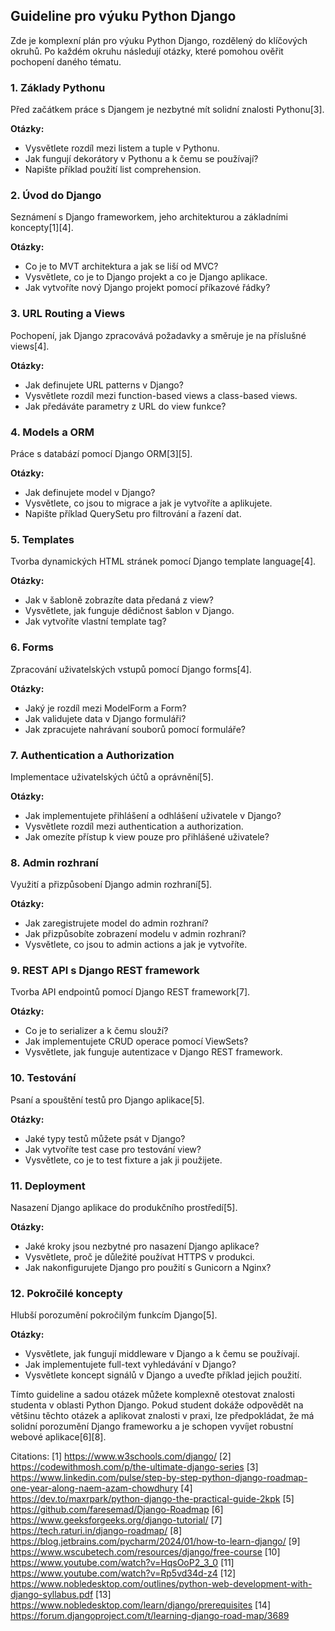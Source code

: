 ## Guideline pro výuku Python Django

Zde je komplexní plán pro výuku Python Django, rozdělený do klíčových okruhů. Po každém okruhu následují otázky, které pomohou ověřit pochopení daného tématu.

### 1. Základy Pythonu

Před začátkem práce s Djangem je nezbytné mít solidní znalosti Pythonu[3].

**Otázky:**
- Vysvětlete rozdíl mezi listem a tuple v Pythonu.
- Jak fungují dekorátory v Pythonu a k čemu se používají?
- Napište příklad použití list comprehension.

### 2. Úvod do Django

Seznámení s Django frameworkem, jeho architekturou a základními koncepty[1][4].

**Otázky:**
- Co je to MVT architektura a jak se liší od MVC?
- Vysvětlete, co je to Django projekt a co je Django aplikace.
- Jak vytvoříte nový Django projekt pomocí příkazové řádky?

### 3. URL Routing a Views

Pochopení, jak Django zpracovává požadavky a směruje je na příslušné views[4].

**Otázky:**
- Jak definujete URL patterns v Django?
- Vysvětlete rozdíl mezi function-based views a class-based views.
- Jak předáváte parametry z URL do view funkce?

### 4. Models a ORM

Práce s databází pomocí Django ORM[3][5].

**Otázky:**
- Jak definujete model v Django?
- Vysvětlete, co jsou to migrace a jak je vytvoříte a aplikujete.
- Napište příklad QuerySetu pro filtrování a řazení dat.

### 5. Templates

Tvorba dynamických HTML stránek pomocí Django template language[4].

**Otázky:**
- Jak v šabloně zobrazíte data předaná z view?
- Vysvětlete, jak funguje dědičnost šablon v Django.
- Jak vytvoříte vlastní template tag?

### 6. Forms

Zpracování uživatelských vstupů pomocí Django forms[4].

**Otázky:**
- Jaký je rozdíl mezi ModelForm a Form?
- Jak validujete data v Django formuláři?
- Jak zpracujete nahrávaní souborů pomocí formuláře?

### 7. Authentication a Authorization

Implementace uživatelských účtů a oprávnění[5].

**Otázky:**
- Jak implementujete přihlášení a odhlášení uživatele v Django?
- Vysvětlete rozdíl mezi authentication a authorization.
- Jak omezíte přístup k view pouze pro přihlášené uživatele?

### 8. Admin rozhraní

Využití a přizpůsobení Django admin rozhraní[5].

**Otázky:**
- Jak zaregistrujete model do admin rozhraní?
- Jak přizpůsobíte zobrazení modelu v admin rozhraní?
- Vysvětlete, co jsou to admin actions a jak je vytvoříte.

### 9. REST API s Django REST framework

Tvorba API endpointů pomocí Django REST framework[7].

**Otázky:**
- Co je to serializer a k čemu slouží?
- Jak implementujete CRUD operace pomocí ViewSets?
- Vysvětlete, jak funguje autentizace v Django REST framework.

### 10. Testování

Psaní a spouštění testů pro Django aplikace[5].

**Otázky:**
- Jaké typy testů můžete psát v Django?
- Jak vytvoříte test case pro testování view?
- Vysvětlete, co je to test fixture a jak ji použijete.

### 11. Deployment

Nasazení Django aplikace do produkčního prostředí[5].

**Otázky:**
- Jaké kroky jsou nezbytné pro nasazení Django aplikace?
- Vysvětlete, proč je důležité používat HTTPS v produkci.
- Jak nakonfigurujete Django pro použití s Gunicorn a Nginx?

### 12. Pokročilé koncepty

Hlubší porozumění pokročilým funkcím Django[5].

**Otázky:**
- Vysvětlete, jak fungují middleware v Django a k čemu se používají.
- Jak implementujete full-text vyhledávání v Django?
- Vysvětlete koncept signálů v Django a uveďte příklad jejich použití.

Tímto guideline a sadou otázek můžete komplexně otestovat znalosti studenta v oblasti Python Django. Pokud student dokáže odpovědět na většinu těchto otázek a aplikovat znalosti v praxi, lze předpokládat, že má solidní porozumění Django frameworku a je schopen vyvíjet robustní webové aplikace[6][8].

Citations:
[1] https://www.w3schools.com/django/
[2] https://codewithmosh.com/p/the-ultimate-django-series
[3] https://www.linkedin.com/pulse/step-by-step-python-django-roadmap-one-year-along-naem-azam-chowdhury
[4] https://dev.to/maxrpark/python-django-the-practical-guide-2kpk
[5] https://github.com/faresemad/Django-Roadmap
[6] https://www.geeksforgeeks.org/django-tutorial/
[7] https://tech.raturi.in/django-roadmap/
[8] https://blog.jetbrains.com/pycharm/2024/01/how-to-learn-django/
[9] https://www.wscubetech.com/resources/django/free-course
[10] https://www.youtube.com/watch?v=HqsOoP2_3_0
[11] https://www.youtube.com/watch?v=Rp5vd34d-z4
[12] https://www.nobledesktop.com/outlines/python-web-development-with-django-syllabus.pdf
[13] https://www.nobledesktop.com/learn/django/prerequisites
[14] https://forum.djangoproject.com/t/learning-django-road-map/3689
